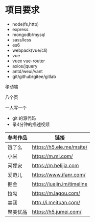 # 项目要求

- node(fs,http)
- express
- mongodb/mysql
- sass/less
- es6
- webpack(vue/cli)
- vue
- vuex vue-router
- axios/jquery
- antd/weui/vant
- git/github/gitee/gitlab

移动端

八个页

一人写一个

- git 的源代码
- 录4分钟的描述视频


|参考作品|链接|
|-|-|
|饿了么|https://h5.ele.me/msite/|
|小米|https://m.mi.com/|
|河狸家|https://m.helijia.com|
|爱范儿|https://www.ifanr.com/|
|掘金|https://juejin.im/timeline|
|拉勾|https://m.lagou.com/|
|美团|http://i.meituan.com/|
|聚美优品|https://h5.jumei.com/|蘑菇街|https://m.mogu.com/|# item
